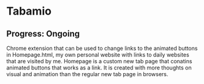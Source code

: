 # Tabamio

## Progress: Ongoing

Chrome extension that can be used to change links to the animated buttons in Homepage.html, my own personal website with links to daily websites that are visited by me. Homepage is a custom new tab page that conatins animated buttons that works as a link. It is created with more thoughts on visual and animation than the regular new tab page in browsers. 
